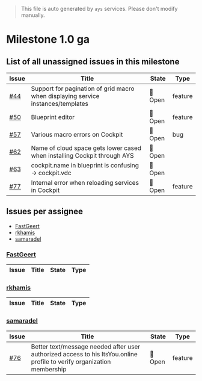 > This file is auto generated by `ays` services. Please don't modify manually.

# Milestone 1.0 ga

## List of all unassigned issues in this milestone

|Issue|Title|State|Type|
|-----|-----|-----|---|
|[#44](https://github.com/jumpscale/jscockpit/issues/44)|Support for pagination of grid macro when displaying service instances/templates|:red_circle: Open|feature|
|[#50](https://github.com/jumpscale/jscockpit/issues/50)|Blueprint editor|:red_circle: Open|feature|
|[#57](https://github.com/jumpscale/jscockpit/issues/57)|Various macro errors on Cockpit|:red_circle: Open|bug|
|[#62](https://github.com/jumpscale/jscockpit/issues/62)|Name of cloud space gets lower cased when installing Cockpit through AYS|:red_circle: Open||
|[#63](https://github.com/jumpscale/jscockpit/issues/63)|cockpit.name in blueprint is confusing -> cockpit.vdc|:red_circle: Open||
|[#77](https://github.com/jumpscale/jscockpit/issues/77)|Internal error when reloading services in Cockpit|:red_circle: Open|feature|


## Issues per assignee
- [FastGeert](#fastgeert)
- [rkhamis](#rkhamis)
- [samaradel](#samaradel)



### [FastGeert](https://github.com/FastGeert)

|Issue|Title|State|Type|
|-----|-----|-----|----|


### [rkhamis](https://github.com/rkhamis)

|Issue|Title|State|Type|
|-----|-----|-----|----|


### [samaradel](https://github.com/samaradel)

|Issue|Title|State|Type|
|-----|-----|-----|----|
|[#76](https://github.com/jumpscale/jscockpit/issues/76)|Better text/message needed after user authorized access to his ItsYou.online profile to verify organization membership|:red_circle: Open|feature|

